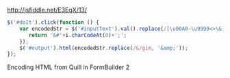 http://jsfiddle.net/E3EqX/13/

```js
$('#doIt').click(function () {
    var encodedStr = $('#inputText').val().replace(/[\u00A0-\u9999<>\&]/gim, function(i) {
       return '&#'+i.charCodeAt(0)+';';
    });
    $('#output').html(encodedStr.replace(/&/gim, '&amp;'));
});
```

Encoding HTML from Quill in FormBuilder 2